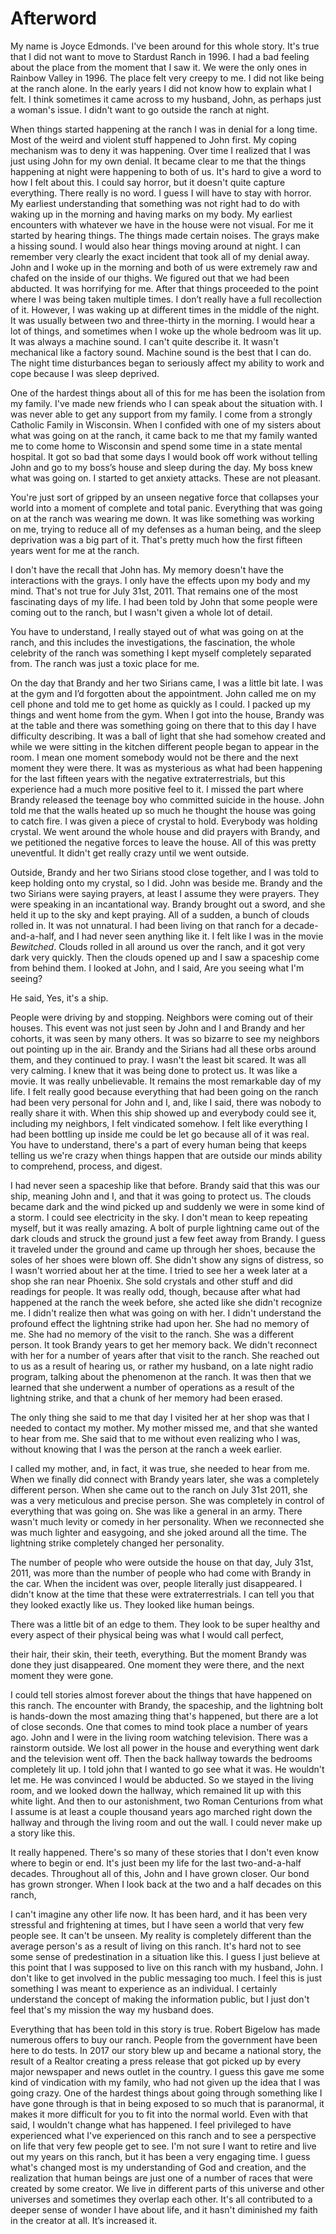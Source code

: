 Afterword 
=========

My name is Joyce Edmonds. I've been around for this whole story. It's true that I did not want to move to Stardust Ranch in 1996. I 
had a bad feeling about the place from the moment that I saw it. We were the only ones in Rainbow Valley in 1996. The place felt very creepy to me. I did 
not like being at the ranch alone. In the early years I did not know how to explain what I felt. I think sometimes it came across to my husband, John, as 
perhaps just a woman's issue. I didn't want to go outside the ranch at night.

When things started happening at the ranch I was in denial for a long time. Most of the weird and violent stuff happened to John first. My coping mechanism was to deny it was happening. Over time I realized that I was just using 
John for my own denial. It became clear to me that the things happening at night were happening to both of us. It's hard to give a word to how I felt 
about this. I could say horror, but it doesn't quite capture everything. There really is no word. I guess I will have to stay with horror. My earliest 
understanding that something was not right had to do with waking up in the morning and having marks on my body. My earliest encounters with whatever we 
have in the house were not visual. For me it started by hearing things. The things made certain noises. The grays make a hissing sound. I would also hear 
things moving around at night. I can remember very clearly the exact incident that took all of my denial away. John and I woke up in the morning and both 
of us were extremely raw and chafed on the inside of our thighs. We figured out that we had been abducted. It was horrifying for me. After that things 
proceeded to the point where I was being taken multiple times. I don’t really have a full recollection of it. However, I was waking up at different times 
in the middle of the night. It was usually between two and three-thirty in the morning. I would hear a lot of things, and sometimes when I woke up the 
whole bedroom was lit up. It was always a machine sound. I can't quite describe it. It wasn't mechanical like a factory sound. Machine sound is the best 
that I can do. The night time disturbances began to seriously affect my ability to work and cope because I was sleep deprived.

One of the hardest things about all of this for me has been the isolation from my family. I've made new friends who I can speak about the situation with. I was never able to get 
any support from my family. I come from a strongly Catholic Family in Wisconsin. When I confided with one of my sisters about what was going on at the 
ranch, it came back to me that my family wanted me to come home to Wisconsin and spend some time in a state mental hospital.
It got so bad that some days I would book off work without telling John and go to my boss’s house and sleep during the day. My boss knew what was going on. I started to get anxiety 
attacks. These are not pleasant.

You're just sort of gripped by an unseen negative force that collapses your world into a moment of complete and total 
panic. Everything that was going on at the ranch was wearing me down. It was like something was working on me, trying to reduce all of my defenses as a 
human being, and the sleep deprivation was a big part of it. That's pretty much how the first fifteen years went for me at the ranch.

I don't have the recall that John has. My memory doesn't have the interactions with the grays. I only have the effects upon my body and my mind. That's not true for July 
31st, 2011. That remains one of the most fascinating days of my life. I had been told by John that some people were coming out to the ranch, but I wasn't 
given a whole lot of detail.

You have to understand, I really stayed out of what was going on at the ranch, and this includes the investigations, the 
fascination, the whole celebrity of the ranch was something I kept myself completely separated from. The ranch was just a toxic place for me.

On the day that Brandy and her two Sirians came, I was a little bit late. I was at the gym and I’d forgotten about the appointment. John called me on my cell 
phone and told me to get home as quickly as I could. I packed up my things and went home from the gym. When I got into the house, Brandy was at the table 
and there was something going on there that to this day I have difficulty describing. It was a ball of light that she had somehow created and while we 
were sitting in the kitchen different people began to appear in the room. I mean one moment somebody would not be there and the next moment they were 
there. It was as mysterious as what had been happening for the last fifteen years with the negative extraterrestrials, but this experience had a much more 
positive feel to it. I missed the part where Brandy released the teenage boy who committed suicide in the house. John told me that the walls heated up so 
much he thought the house was going to catch fire. I was given a piece of crystal to hold. Everybody was holding crystal. We went around the whole house 
and did prayers with Brandy, and we petitioned the negative forces to leave the house. All of this was pretty uneventful. It didn't get really crazy until 
we went outside.

Outside, Brandy and her two Sirians stood close together, and I was told to keep holding onto my crystal, so I did. John was beside me. 
Brandy and the two Sirians were saying prayers, at least I assume they were prayers. They were speaking in an incantational way. Brandy brought out a 
sword, and she held it up to the sky and kept praying. All of a sudden, a bunch of clouds rolled in. It was not unnatural. I had been living on that ranch 
for a decade-and-a-half, and I had never seen anything like it. I felt like I was in the movie *Bewitched*. Clouds rolled in all around us over the ranch, 
and it got very dark very quickly. Then the clouds opened up and I saw a spaceship come from behind them. I looked at John, and I said, Are you seeing 
what I'm seeing? 

He said, Yes, it's a ship. 

People were driving by and stopping. Neighbors were coming out of their houses. This event was not just seen 
by John and I and Brandy and her cohorts, it was seen by many others. It was so bizarre to see my neighbors out pointing up in the air. Brandy and the 
Sirians had all these orbs around them, and they continued to pray. I wasn't the least bit scared. It was all very calming. I knew that it was being done 
to protect us. It was like a movie. It was really unbelievable. It remains the most remarkable day of my life. I felt really good because everything that 
had been going on the ranch had been very personal for John and I, and, like I said, there was nobody to really share it with. When this ship showed up 
and everybody could see it, including my neighbors, I felt vindicated somehow. I felt like everything I had been bottling up inside me could be let go 
because all of it was real. You have to understand, there's a part of every human being that keeps telling us we're crazy when things happen that are 
outside our minds ability to comprehend, process, and digest.

I had never seen a spaceship like that before. Brandy said that this was our ship, meaning John and I, and that it was going to protect us. The clouds became dark and the wind picked up and suddenly we were in some kind of a storm. I could see 
electricity in the sky. I don't mean to keep repeating myself, but it was really amazing. A bolt of purple lightning came out of the dark clouds and 
struck the ground just a few feet away from Brandy. I guess it traveled under the ground and came up through her shoes, because the soles of her shoes 
were blown off. She didn't show any signs of distress, so I wasn't worried about her at the time. I tried to see her a week later at a shop she ran near 
Phoenix. She sold crystals and other stuff and did readings for people. It was really odd, though, because after what had happened at the ranch the week 
before, she acted like she didn't recognize me. I didn't realize then what was going on with her. I didn't understand the profound effect the lightning 
strike had upon her. She had no memory of me. She had no memory of the visit to the ranch. She was a different person. It took Brandy years to get her 
memory back. We didn't reconnect with her for a number of years after that visit to the ranch. She reached out to us as a result of hearing us, or rather 
my husband, on a late night radio program, talking about the phenomenon at the ranch. It was then that we learned that she underwent a number of 
operations as a result of the lightning strike, and that a chunk of her memory had been erased.

The only thing she said to me that day I visited her at her shop was that I needed to contact my mother. My mother missed me, and that she wanted to hear from me. She said that to me without even realizing who I was, without knowing that I was the person at the ranch a week earlier.

I called my mother, and, in fact, it was true, she needed to hear from me. When we finally did connect with Brandy years later, she was a completely different person. When she came out to the ranch on July 31st 2011, she was a very 
meticulous and precise person. She was completely in control of everything that was going on. She was like a general in an army. There wasn't much levity 
or comedy in her personality. When we reconnected she was much lighter and easygoing, and she joked around all the time. The lightning strike completely 
changed her personality.

The number of people who were outside the house on that day, July 31st, 2011, was more than the number of people who had come with Brandy in the car. When the incident was over, people literally just disappeared. I didn't know at the time that these were extraterrestrials. I can 
tell you that they looked exactly like us. They looked like human beings.

There was a little bit of an edge to them. They look to be super healthy and every aspect of their physical being was what I would call perfect,

their hair, their skin, their teeth, everything. But the moment Brandy was done they just disappeared. One moment they were there, and the next moment they were gone.

I could tell stories almost forever about the things that have happened on this ranch. The encounter with Brandy, the spaceship, and the lightning bolt is hands-down the most amazing thing that's happened, but there are a lot 
of close seconds. One that comes to mind took place a number of years ago. John and I were in the living room watching television. There was a rainstorm 
outside. We lost all power in the house and everything went dark and the television went off. Then the back hallway towards the bedrooms completely lit 
up. I told john that I wanted to go see what it was. He wouldn't let me. He was convinced I would be abducted. So we stayed in the living room, and we 
looked down the hallway, which remained lit up with this white light. And then to our astonishment, two Roman Centurions from what I assume is at least a 
couple thousand years ago marched right down the hallway and through the living room and out the wall. I could never make up a story like this.

It really happened. There's so many of these stories that I don't even know where to begin or end. It's just been my life for the last two-and-a-half decades.
Throughout all of this, John and I have grown closer. Our bond has grown stronger. When I look back at the two and a half decades on this ranch,

I can't imagine any other life now. It has been hard, and it has been very stressful and frightening at times, but I have seen a world that very few people see. 
It can't be unseen. My reality is completely different than the average person's as a result of living on this ranch. It's hard not to see some sense of 
predestination in a situation like this. I guess I just believe at this point that I was supposed to live on this ranch with my husband, John. I don't 
like to get involved in the public messaging too much. I feel this is just something I was meant to experience as an individual. I certainly understand 
the concept of making the information public, but I just don't feel that's my mission the way my husband does.

Everything that has been told in this story is true. Robert Bigelow has made numerous offers to buy our ranch. People from the government have been here to do tests. In 2017 our story blew up and became a national story, the result of a Realtor creating a press release that got picked up by every major newspaper and news outlet in the country. I guess this gave me some kind of vindication with my family, who had not given up the idea that I was going crazy. One of the hardest things about going 
through something like I have gone through is that in being exposed to so much that is paranormal, it makes it more difficult for you to fit into the 
normal world. Even with that said, I wouldn't change what has happened. I feel privileged to have experienced what I've experienced on this ranch and to 
see a perspective on life that very few people get to see. I'm not sure I want to retire and live out my years on this ranch, but it has been a very 
engaging time. I guess what's changed most is my understanding of God and creation, and the realization that human beings are just one of a number of 
races that were created by some creator. We live in different parts of this universe and other universes and sometimes they overlap each other. It's all 
contributed to a deeper sense of wonder I have about life, and it hasn't diminished my faith in the creator at all. It’s increased it.

